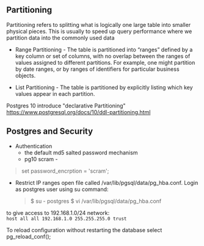 
 ## Partitioning
Partitioning refers to splitting what is logically one large table into smaller physical pieces. This is usually to speed up query performance where we partition data into the commonly used data 

 * Range Partitioning - The table is partitioned into  “ranges”  defined by a key column or set of columns, with no overlap between the ranges of values assigned to different partitions. For example, one might partition by date ranges, or by ranges of identifiers for particular business objects.

 * List Partitioning - The table is partitioned by explicitly listing which key values appear in each partition.


 Postgres 10 introduce "declarative Partitioning" 
 https://www.postgresql.org/docs/10/ddl-partitioning.html

## Postgres and Security 
* Authentication 
	* the default md5 salted password mechanism  
	* pg10 scram -  

> set password_encrption = 'scram';

* Restrict IP ranges
open file called /var/lib/pgsql/data/pg_hba.conf. Login as postgres user using su command:

    > $ su - postgres 
    > $ vi /var/lib/pgsql/data/pg_hba.conf

to give access to 192.168.1.0/24 network:  
`host all all 192.168.1.0 255.255.255.0 trust`

To reload configuration without restarting the database 
    select pg_reload_conf();

<!--stackedit_data:
eyJoaXN0b3J5IjpbMTk4MTkwMzk0NywxNjIzNjE2NTM4LDQzMj
I3NzM5OSwtMjEyMjExNDk1M119
-->
